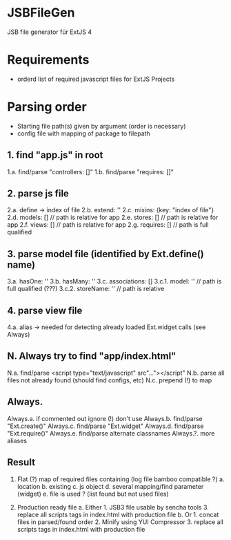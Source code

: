 JSBFileGen
==========

JSB file generator für ExtJS 4

# Requirements
* orderd list of required javascript files for ExtJS Projects

# Parsing order
- Starting file path(s) given by argument (order is necessary)
- config file with mapping of package to filepath

## 1. find "app.js" in root
1.a. find/parse "controllers: []"
1.b. find/parse "requires: []"

## 2. parse js file
2.a. define -> index of file
2.b. extend: ''
2.c. mixins: {key: "index of file"}
2.d. models: [] // path is relative for app
2.e. stores: [] // path is relative for app
2.f. views: [] // path is relative for app
2.g. requires: [] // path is full qualified

## 3. parse model file (identified by Ext.define() name)
3.a. hasOne: ''
3.b. hasMany: ''
3.c. associations: []
3.c.1. model: '' // path is full qualified (???)
3.c.2. storeName: '' // path is relative

## 4. parse view file
4.a. alias -> needed for detecting already loaded Ext.widget calls (see Always)
    
    
## N. Always try to find "app/index.html"
N.a. find/parse <script type="text/javascript" src"..."></script"
N.b. parse all files not already found (should find configs, etc)
N.c. prepend (!) to map

## Always.
Always.a. if commented out ignore (!) don't use
Always.b. find/parse "Ext.create()"
Always.c. find/parse "Ext.widget"
Always.d. find/parse "Ext.require()"
Always.e. find/parse alternate classnames
Always.?. more aliases

Result
------
1. Flat (?) map of required files containing (log file bamboo compatible ?)
    a. location
    b. existing
    c. js object
    d. several mapping/find parameter (widget)
    e. file is used ? (list found but not used files)

2. Production ready file
    a. Either
        1. JSB3 file usable by sencha tools
        3. replace all scripts tags in index.html with production file
    b. Or
        1. concat files in parsed/found order
        2. Minify using YUI Compressor
        3. replace all scripts tags in index.html with production file